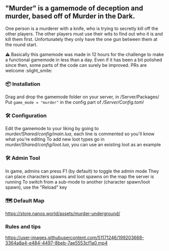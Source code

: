 ## "Murder" is a gamemode of deception and murder, based off of Murder in the Dark.
One person is a murderer with a knife, who is trying to secretly kill off the other players.
The other players must use their wits to find out who it is and kill them first.
Unfortunately they only have the one gun between them at the round start.

:warning: Basically this gamemode was made in 12 hours for the challenge to make a functional gamemode in less than a day.
Even if it has been a bit polished since then, some parts of the code can surely be improved. PRs are welcome :slight_smile:

### :package: Installation
Drag and drop the gamemode folder on your server, in /Server/Packages/
Put `game_mode = "murder"` in the config part of */Server/Config.toml*

### 🛠️ Configuration
Edit the gamemode to your liking by going to *murder/Shared/config/main.lua*, each line is commented so you'll know what you're editing
To add new loot types go in  *murder/Shared/config/loot.lua*, you can use an existing loot as an example

### 🛠️ Admin Tool
In game, admins can press F1 (by default) to toggle the admin mode
They can place characters spawns and loot spawns on the map the server is running
To switch from a sub-mode to another (character spawn/loot spawn), use the "Reload" key

### 🗺️ Default Map
https://store.nanos.world/assets/murder-underground/

### Rules and tips
https://user-images.githubusercontent.com/51171246/199203668-3364a8a4-e484-4497-8beb-7ae5553cf1a0.mp4
